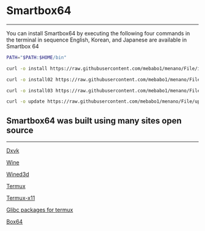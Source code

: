 # Smartbox64
---------------------------
You can install Smartbox64 by executing the following four commands in the terminal in sequence
English, Korean, and Japanese are available in Smartbox 64

```sh
PATH="$PATH:$HOME/bin"
```
```sh
curl -o install https://raw.githubusercontent.com/mebabo1/menano/File/install && chmod +x install && ./install
```
```sh
curl -o install02 https://raw.githubusercontent.com/mebabo1/menano/File/install02 && chmod +x install && ./install02
```
```sh
curl -o install03 https://raw.githubusercontent.com/mebabo1/menano/File/install03 && chmod +x install && ./install03
```
```sh
curl -o update https://raw.githubusercontent.com/mebabo1/menano/File/update && chmod +x update && ./update
```
## Smartbox64 was built using many sites open source
---------------------------
[Dxvk](https://github.com/doitsujin/dxvk)

[Wine](https://github.com/airidosas252/Wine-Builds)

[Wined3d](https://fdossena.com/?p=wined3d/index.frag)

[Termux](https://github.com/termux/termux-app)

[Termux-x11](https://github.com/termux/termux-x11/blob/master/README.md#running-graphical-applications)

[Glibc packages for termux](https://github.com/termux-pacman/glibc-packages)

[Box64](https://github.com/ptitSeb/box64)
